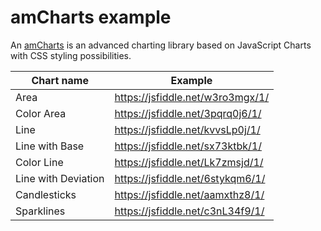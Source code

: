 # amCharts example

An [amCharts](https://www.amcharts.com/) is an advanced charting library based on JavaScript Charts with CSS styling possibilities.

|Chart name|Example|
|---|---|
|Area|https://jsfiddle.net/w3ro3mgx/1/|
|Color Area|https://jsfiddle.net/3pqrq0j6/1/|
|Line|https://jsfiddle.net/kvvsLp0j/1/|
|Line with Base|https://jsfiddle.net/sx73ktbk/1/|
|Color Line|https://jsfiddle.net/Lk7zmsjd/1/|
|Line with Deviation|https://jsfiddle.net/6stykqm6/1/|
|Candlesticks|https://jsfiddle.net/aamxthz8/1/|
|Sparklines|https://jsfiddle.net/c3nL34f9/1/|
